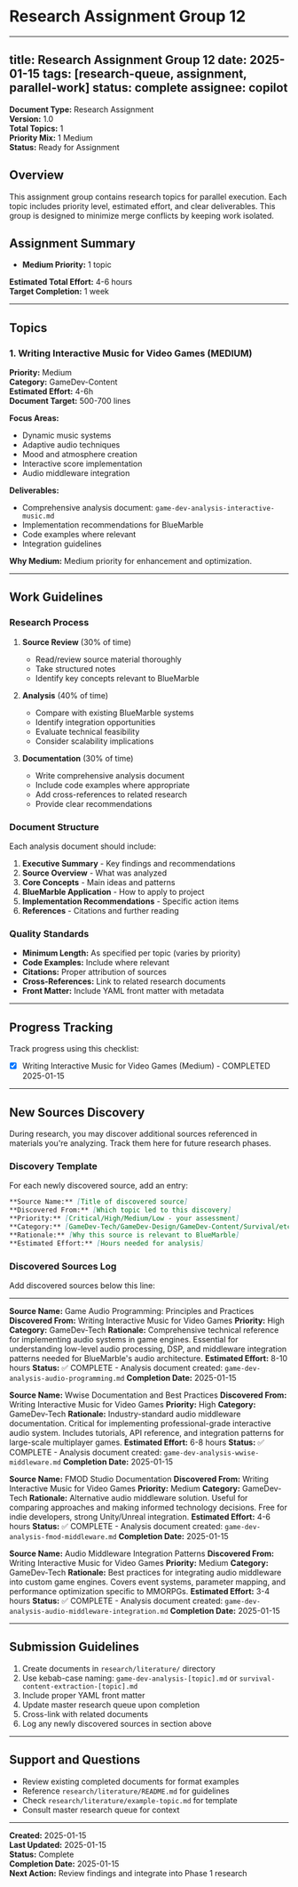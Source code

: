 # Research Assignment Group 12

---
title: Research Assignment Group 12
date: 2025-01-15
tags: [research-queue, assignment, parallel-work]
status: complete
assignee: copilot
---

**Document Type:** Research Assignment  
**Version:** 1.0  
**Total Topics:** 1  
**Priority Mix:** 1 Medium  
**Status:** Ready for Assignment

## Overview

This assignment group contains research topics for parallel execution. Each topic includes priority level, estimated effort, and clear deliverables. This group is designed to minimize merge conflicts by keeping work isolated.

## Assignment Summary

- **Medium Priority:** 1 topic

**Estimated Total Effort:** 4-6 hours  
**Target Completion:** 1 week

---

## Topics

### 1. Writing Interactive Music for Video Games (MEDIUM)

**Priority:** Medium  
**Category:** GameDev-Content  
**Estimated Effort:** 4-6h  
**Document Target:** 500-700 lines

**Focus Areas:**
- Dynamic music systems
- Adaptive audio techniques
- Mood and atmosphere creation
- Interactive score implementation
- Audio middleware integration

**Deliverables:**
- Comprehensive analysis document: `game-dev-analysis-interactive-music.md`
- Implementation recommendations for BlueMarble
- Code examples where relevant
- Integration guidelines

**Why Medium:**
Medium priority for enhancement and optimization.

---

## Work Guidelines

### Research Process

1. **Source Review** (30% of time)
   - Read/review source material thoroughly
   - Take structured notes
   - Identify key concepts relevant to BlueMarble

2. **Analysis** (40% of time)
   - Compare with existing BlueMarble systems
   - Identify integration opportunities
   - Evaluate technical feasibility
   - Consider scalability implications

3. **Documentation** (30% of time)
   - Write comprehensive analysis document
   - Include code examples where appropriate
   - Add cross-references to related research
   - Provide clear recommendations

### Document Structure

Each analysis document should include:

1. **Executive Summary** - Key findings and recommendations
2. **Source Overview** - What was analyzed
3. **Core Concepts** - Main ideas and patterns
4. **BlueMarble Application** - How to apply to project
5. **Implementation Recommendations** - Specific action items
6. **References** - Citations and further reading

### Quality Standards

- **Minimum Length:** As specified per topic (varies by priority)
- **Code Examples:** Include where relevant
- **Citations:** Proper attribution of sources
- **Cross-References:** Link to related research documents
- **Front Matter:** Include YAML front matter with metadata

---

## Progress Tracking

Track progress using this checklist:

- [x] Writing Interactive Music for Video Games (Medium) - COMPLETED 2025-01-15

---

## New Sources Discovery

During research, you may discover additional sources referenced in materials you're analyzing. Track them here for future research phases.

### Discovery Template

For each newly discovered source, add an entry:

```markdown
**Source Name:** [Title of discovered source]
**Discovered From:** [Which topic led to this discovery]
**Priority:** [Critical/High/Medium/Low - your assessment]
**Category:** [GameDev-Tech/GameDev-Design/GameDev-Content/Survival/etc.]
**Rationale:** [Why this source is relevant to BlueMarble]
**Estimated Effort:** [Hours needed for analysis]
```

### Discovered Sources Log

Add discovered sources below this line:

---

**Source Name:** Game Audio Programming: Principles and Practices
**Discovered From:** Writing Interactive Music for Video Games
**Priority:** High
**Category:** GameDev-Tech
**Rationale:** Comprehensive technical reference for implementing audio systems in game engines. Essential for
understanding low-level audio processing, DSP, and middleware integration patterns needed for BlueMarble's audio
architecture.
**Estimated Effort:** 8-10 hours
**Status:** ✅ COMPLETE - Analysis document created: `game-dev-analysis-audio-programming.md`
**Completion Date:** 2025-01-15

**Source Name:** Wwise Documentation and Best Practices
**Discovered From:** Writing Interactive Music for Video Games
**Priority:** High
**Category:** GameDev-Tech
**Rationale:** Industry-standard audio middleware documentation. Critical for implementing professional-grade
interactive audio system. Includes tutorials, API reference, and integration patterns for large-scale multiplayer
games.
**Estimated Effort:** 6-8 hours
**Status:** ✅ COMPLETE - Analysis document created: `game-dev-analysis-wwise-middleware.md`
**Completion Date:** 2025-01-15

**Source Name:** FMOD Studio Documentation
**Discovered From:** Writing Interactive Music for Video Games
**Priority:** Medium
**Category:** GameDev-Tech
**Rationale:** Alternative audio middleware solution. Useful for comparing approaches and making informed technology
decisions. Free for indie developers, strong Unity/Unreal integration.
**Estimated Effort:** 4-6 hours
**Status:** ✅ COMPLETE - Analysis document created: `game-dev-analysis-fmod-middleware.md`
**Completion Date:** 2025-01-15

**Source Name:** Audio Middleware Integration Patterns
**Discovered From:** Writing Interactive Music for Video Games
**Priority:** Medium
**Category:** GameDev-Tech
**Rationale:** Best practices for integrating audio middleware into custom game engines. Covers event systems,
parameter mapping, and performance optimization specific to MMORPGs.
**Estimated Effort:** 3-4 hours
**Status:** ✅ COMPLETE - Analysis document created: `game-dev-analysis-audio-middleware-integration.md`
**Completion Date:** 2025-01-15

---

## Submission Guidelines

1. Create documents in `research/literature/` directory
2. Use kebab-case naming: `game-dev-analysis-[topic].md` or `survival-content-extraction-[topic].md`
3. Include proper YAML front matter
4. Update master research queue upon completion
5. Cross-link with related documents
6. Log any newly discovered sources in section above

---

## Support and Questions

- Review existing completed documents for format examples
- Reference `research/literature/README.md` for guidelines
- Check `research/literature/example-topic.md` for template
- Consult master research queue for context

---

**Created:** 2025-01-15  
**Last Updated:** 2025-01-15  
**Status:** Complete  
**Completion Date:** 2025-01-15  
**Next Action:** Review findings and integrate into Phase 1 research
